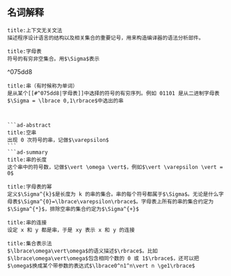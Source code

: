 
## 名词解释


```ad-abstract
title:上下文无关文法
描述程序设计语言的结构以及相关集合的重要记号，用来构造编译器的语法分析部件。
```

```ad-abstract
title:字母表
符号的有穷非空集合。用$\Sigma$表示
```

^075dd8

````ad-abstract
title:串（有时候称为单词）
是从某个[[#^075dd8|字母表]]中选择的符号的有穷序列。例如 01101 是从二进制字母表$\Sigma = \lbrace 0,1\rbrace$中选出的串



```ad-abstract
title:空串 
出现 0 次符号的串，记做$\varepsilon$
```
```ad-summary
title:串的长度
这个串中的符号数，记做$\vert \omega \vert$，例如$\vert \varepsilon \vert = 0$

````

```ad-summary
title:字母表的幂
定义$\Sigma^{k}$是长度为 k 的串的集合。串的每个符号都属于$\Sigma$。无论是什么字母表$\Sigma^{0}=\lbrace\varepsilon\rbrace$。字母表上所有的串的集合约定为$\Sigma^{*}$，排除空串的集合约定为$\Sigma^{+}$
```

```ad-summary
title:串的连接
设定 x 和 y 都是串，于是 xy 表示 x 和 y 的连接
```

```ad-summary
title:集合表示法
$\lbrace\omega\vert\omega$的语义描述$\rbrace$。比如$\lbrace\omega\vert\omega$包含相同个数的 0 或 1$\rbrace$，还可以把$\omega$换成某个带参数的表达式$\lbrace0^n1^n\vert n \ge1\rbrace$
```







